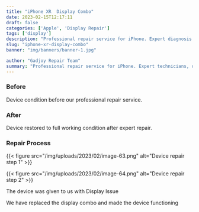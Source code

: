 ```yaml
---
title: "iPhone XR  Display Combo"
date: 2023-02-15T12:17:11
draft: false
categories: ['Apple', 'Display Repair']
tags: ['display']
description: "Professional repair service for iPhone. Expert diagnosis and quality repairs in Bangalore."
slug: "iphone-xr-display-combo"
banner: "img/banners/banner-1.jpg"

author: "Gadjoy Repair Team"
summary: "Professional repair service for iPhone. Expert technicians, quality parts, warranty included."
---
```



### Before

Device condition before our professional repair service.

### After

Device restored to full working condition after expert repair.

### Repair Process

{{< figure src="/img/uploads/2023/02/image-63.png" alt="Device repair step 1" >}}

{{< figure src="/img/uploads/2023/02/image-64.png" alt="Device repair step 2" >}}


The device was given to us with Display Issue

We have replaced the display combo and made the device functioning